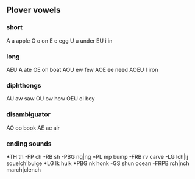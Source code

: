 ## Plover vowels

### short
A a apple
O o on
E e egg
U u under
EU i in

### long
AEU A ate
OE oh boat
AOU ew few
AOE ee need 
AOEU I iron

### diphthongs
AU aw saw 
OU ow how
OEU oi boy

### disambiguator
AO oo book
AE ae air

### ending sounds
*TH th 
-FP ch
-RB sh
-PBG ng|ng
*PL mp bump
-FRB rv carve
-LG lch|lj squelch|bulge
*LG lk hulk
*PBG nk honk
-GS shun ocean
-FRPB rch|nch march|clench

